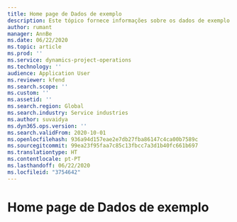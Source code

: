 ```yaml
---
title: Home page de Dados de exemplo
description: Este tópico fornece informações sobre os dados de exemplo disponíveis no Dynamics 365 Project Operations.
author: rumant
manager: AnnBe
ms.date: 06/22/2020
ms.topic: article
ms.prod: ''
ms.service: dynamics-project-operations
ms.technology: ''
audience: Application User
ms.reviewer: kfend
ms.search.scope: ''
ms.custom: ''
ms.assetid: ''
ms.search.region: Global
ms.search.industry: Service industries
ms.author: suvaidya
ms.dyn365.ops.version: ''
ms.search.validFrom: 2020-10-01
ms.openlocfilehash: 936a94d157eae2e7db27fba86147c4ca00b7589c
ms.sourcegitcommit: 99ea23f95faa7c85c13fbcc7a3d1b40fc661b697
ms.translationtype: HT
ms.contentlocale: pt-PT
ms.lasthandoff: 06/22/2020
ms.locfileid: "3754642"
---
```

# <a name="sample-data-home-page"></a>Home page de Dados de exemplo
